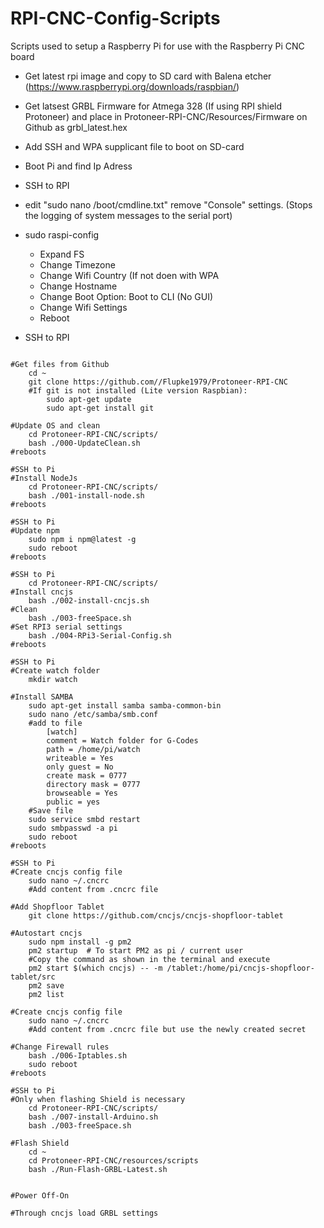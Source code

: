 # RPI-CNC-Config-Scripts
Scripts used to setup a Raspberry Pi for use with the Raspberry Pi CNC board

* Get latest rpi image and copy to SD card with Balena etcher (https://www.raspberrypi.org/downloads/raspbian/)

* Get latsest GRBL Firmware for Atmega 328 (If using RPI shield Protoneer) and place in Protoneer-RPI-CNC/Resources/Firmware on Github as grbl_latest.hex

* Add SSH and WPA supplicant file to boot on SD-card

* Boot Pi and find Ip Adress

* SSH to  RPI
 
* edit "sudo nano /boot/cmdline.txt" remove "Console" settings. (Stops the logging of system messages to the serial port)

* sudo raspi-config
	* Expand FS
	* Change Timezone
	* Change Wifi Country  (If not doen with WPA 
	* Change Hostname
	* Change Boot Option: Boot to CLI (No GUI)
	* Change Wifi Settings
	* Reboot

* SSH to  RPI

```

#Get files from Github
	cd ~
	git clone https://github.com//Flupke1979/Protoneer-RPI-CNC
	#If git is not installed (Lite version Raspbian):
		sudo apt-get update
		sudo apt-get install git

#Update OS and clean
	cd Protoneer-RPI-CNC/scripts/
	bash ./000-UpdateClean.sh
#reboots

#SSH to Pi
#Install NodeJs
	cd Protoneer-RPI-CNC/scripts/
	bash ./001-install-node.sh
#reboots

#SSH to Pi
#Update npm
	sudo npm i npm@latest -g
	sudo reboot
#reboots

#SSH to Pi
	cd Protoneer-RPI-CNC/scripts/
#Install cncjs
	bash ./002-install-cncjs.sh
#Clean
	bash ./003-freeSpace.sh
#Set RPI3 serial settings
	bash ./004-RPi3-Serial-Config.sh
#reboots

#SSH to Pi
#Create watch folder
	mkdir watch

#Install SAMBA
	sudo apt-get install samba samba-common-bin
	sudo nano /etc/samba/smb.conf
	#add to file
		[watch]
		comment = Watch folder for G-Codes
		path = /home/pi/watch
		writeable = Yes
		only guest = No
		create mask = 0777
		directory mask = 0777
		browseable = Yes
		public = yes
	#Save file
	sudo service smbd restart
	sudo smbpasswd -a pi
	sudo reboot
#reboots

#SSH to Pi	
#Create cncjs config file
	sudo nano ~/.cncrc
	#Add content from .cncrc file

#Add Shopfloor Tablet
	git clone https://github.com/cncjs/cncjs-shopfloor-tablet

#Autostart cncjs	
	sudo npm install -g pm2
	pm2 startup  # To start PM2 as pi / current user
    #Copy the command as shown in the terminal and execute
	pm2 start $(which cncjs) -- -m /tablet:/home/pi/cncjs-shopfloor-tablet/src
	pm2 save
	pm2 list

#Create cncjs config file
	sudo nano ~/.cncrc
	#Add content from .cncrc file but use the newly created secret

#Change Firewall rules
	bash ./006-Iptables.sh
	sudo reboot
#reboots

#SSH to Pi
#Only when flashing Shield is necessary
	cd Protoneer-RPI-CNC/scripts/
	bash ./007-install-Arduino.sh
	bash ./003-freeSpace.sh

#Flash Shield
	cd ~
	cd Protoneer-RPI-CNC/resources/scripts
	bash ./Run-Flash-GRBL-Latest.sh


#Power Off-On

#Through cncjs load GRBL settings

```
